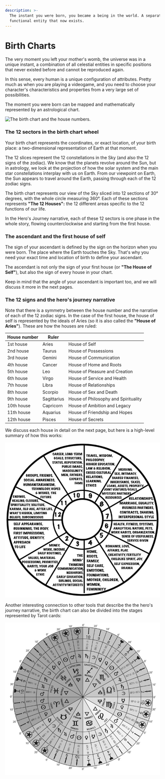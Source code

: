 ```yaml
---
description: >-
  The instant you were born, you became a being in the world. A separated and
  functional entity that now exists.
---
```


# Birth Charts

The very moment you left your mother's womb, the universe was in a unique instant, a combination of all celestial entities in specific positions that never existed before and cannot be reproduced again.&#x20;

In this sense, every human is a unique configuration of attributes. Pretty much as when you are playing a videogame, and you need to choose your character's characteristics and properties from a very large set of possibilities.

The moment you were born can be mapped and mathematically represented by an astrological chart.



![The birth chart and the house numbers.](../../.gitbook/assets/AdobeStock\_3032701.jpeg)



### The 12 sectors in the birth chart wheel

Your birth chart represents the coordinates, or exact location, of your birth place: a two-dimensional representation of Earth at that moment.&#x20;

The 12 slices represent the 12 constellations in the Sky (and also the 12 signs of the zodiac). We know that the planets revolve around the Sun, but in astrology, we look at the projection of how the solar system and the main star constellations interplay with us on Earth. From our viewpoint on Earth, the Sun appears to travel around the Earth, passing through each of the 12 zodiac signs.&#x20;

The birth chart represents our view of the Sky sliced into 12 sections of 30° degrees, with the whole circle measuring 360°. Each of these sections represents **"The 12 Houses":** the 12 different areas specific to the 12 functions of our life.&#x20;

In the Hero's Journey narrative, each of these 12 sectors is one phase in the whole story, flowing counterclockwise and starting from the first house.

### The ascendant and the first house of self

The sign of your ascendant is defined by the sign on the horizon when you were born. The place where the Earth touches the Sky. That's why you need your exact time and location of birth to define your ascendant.

The ascendant is not only the sign of your first house (or **"The House of Self"**), but also the sign of every house in your chart.&#x20;

Keep in mind that the angle of your ascendant is important too, and we will discuss it more in the next pages.&#x20;

### The 12 signs and the hero's journey narrative&#x20;

Note that there is a symmetry between the house number and the narrative of each of the 12 zodiac signs. In the case of the first house, the house of self is represented by the ideals of Aries (so it is also called the **"House of Aries"**). These are how the houses are ruled:

| House number | Ruler       |                                      |
| ------------ | ----------- | ------------------------------------ |
| 1st house    | Aries       | House of Self                        |
| 2nd house    | Taurus      | House of Possessions                 |
| 3rd house    | Gemini      | House of Communication               |
| 4th house    | Cancer      | House of Home and Roots              |
| 5th house    | Leo         | House of Pleasure and Creation       |
| 6th house    | Virgo       | House of Service and Health          |
| 7th house    | Libra       | House of Relationships               |
| 8th house    | Scorpio     | House of Sex and Death               |
| 9th house    | Sagittarius | House of Philosophy and Spirituality |
| 10th house   | Capricorn   | House of Ambition and Legacy         |
| 11th house   | Aquarius    | House of Friendship and Hopes        |
| 12th house   | Pisces      | House of Secrets                     |



We discuss each house in detail on the next page, but here is a high-level summary of how this works:



![A high-level definition of what each area of the 12 houses represents in our lives.](../../.gitbook/assets/64d6d6f78eadd88066b7f584b5012f13.jpeg)



Another interesting connection to other tools that describe the the hero's journey narrative, the birth chart can also be divided into the stages represented by Tarot cards:



![The Tarot hero's journey narrative represented in the astrological chart.](../../.gitbook/assets/95ac90f041bc3e4be6586c280e272b93.png)

